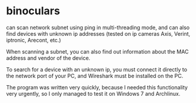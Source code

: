 # binoculars
<p>can scan network subnet using ping in multi-threading mode, and can also find devices with unknown ip addresses (tested on ip cameras Axis, Verint, iptronic, Arecont, etc.)</p>
<p>When scanning a subnet, you can also find out information about the MAC address and vendor of the device.</p>
<p>To search for a device with an unknown ip, you must connect it directly to the network port of your PC, and Wireshark must be installed on the PC.</p>
<p>The program was written very quickly, because I needed this functionality very urgently, so I only managed to test it on Windows 7 and Archlinux.</p>
